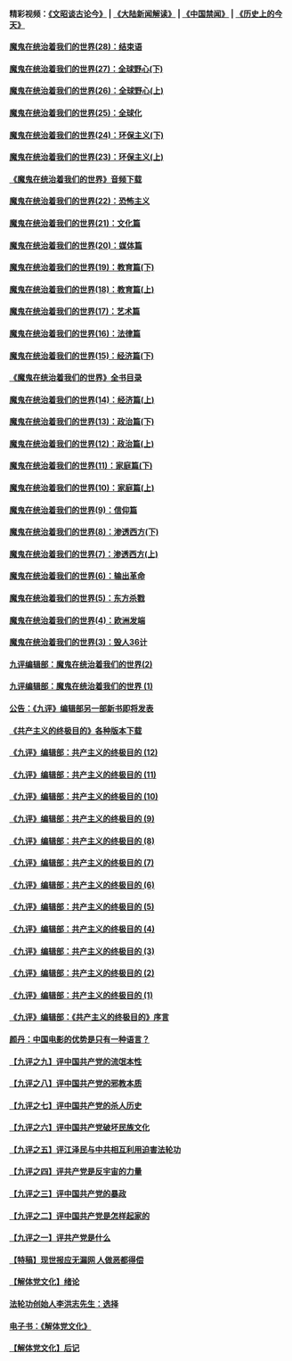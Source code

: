 #### 精彩视频：[《文昭谈古论今》](https://github.com/gfw-breaker/wenzhao/blob/master/README.md?t=01230030) | [《大陆新闻解读》](https://github.com/gfw-breaker/ntdtv-comedy/blob/master/README.md?t=01230030) | [《中国禁闻》](https://github.com/gfw-breaker/ntdtv-news/blob/master/README.md?t=01230030) | [《历史上的今天》](https://github.com/gfw-breaker/today-in-history/blob/master/README.md?t=01230030) 

#### [魔鬼在统治着我们的世界(28)：结束语](../pages/nsc422/n10936246.md?t=01230030) 

#### [魔鬼在统治着我们的世界(27)：全球野心(下)](../pages/nsc422/n10928319.md?t=01230030) 

#### [魔鬼在统治着我们的世界(26)：全球野心(上)](../pages/nsc422/n10900318.md?t=01230030) 

#### [魔鬼在统治着我们的世界(25)：全球化](../pages/nsc422/n10788205.md?t=01230030) 

#### [魔鬼在统治着我们的世界(24)：环保主义(下)](../pages/nsc422/n10695307.md?t=01230030) 

#### [魔鬼在统治着我们的世界(23)：环保主义(上)](../pages/nsc422/n10688613.md?t=01230030) 

#### [《魔鬼在统治着我们的世界》音频下载](../pages/nsc422/n10635553.md?t=01230030) 

#### [魔鬼在统治着我们的世界(22)：恐怖主义](../pages/nsc422/n10614727.md?t=01230030) 

#### [魔鬼在统治着我们的世界(21)：文化篇](../pages/nsc422/n10597706.md?t=01230030) 

#### [魔鬼在统治着我们的世界(20)：媒体篇](../pages/nsc422/n10586579.md?t=01230030) 

#### [魔鬼在统治着我们的世界(19)：教育篇(下)](../pages/nsc422/n10564808.md?t=01230030) 

#### [魔鬼在统治着我们的世界(18)：教育篇(上)](../pages/nsc422/n10526970.md?t=01230030) 

#### [魔鬼在统治着我们的世界(17)：艺术篇](../pages/nsc422/n10499093.md?t=01230030) 

#### [魔鬼在统治着我们的世界(16)：法律篇](../pages/nsc422/n10485969.md?t=01230030) 

#### [魔鬼在统治着我们的世界(15)：经济篇(下)](../pages/nsc422/n10469975.md?t=01230030) 

#### [《魔鬼在统治着我们的世界》全书目录](../pages/nsc422/n10464261.md?t=01230030) 

#### [魔鬼在统治着我们的世界(14)：经济篇(上)](../pages/nsc422/n10457370.md?t=01230030) 

#### [魔鬼在统治着我们的世界(13)：政治篇(下)](../pages/nsc422/n10448270.md?t=01230030) 

#### [魔鬼在统治着我们的世界(12)：政治篇(上)](../pages/nsc422/n10444576.md?t=01230030) 

#### [魔鬼在统治着我们的世界(11)：家庭篇(下)](../pages/nsc422/n10440961.md?t=01230030) 

#### [魔鬼在统治着我们的世界(10)：家庭篇(上)](../pages/nsc422/n10435448.md?t=01230030) 

#### [魔鬼在统治着我们的世界(9)：信仰篇](../pages/nsc422/n10432159.md?t=01230030) 

#### [魔鬼在统治着我们的世界(8)：渗透西方(下)](../pages/nsc422/n10429603.md?t=01230030) 

#### [魔鬼在统治着我们的世界(7)：渗透西方(上)](../pages/nsc422/n10426013.md?t=01230030) 

#### [魔鬼在统治着我们的世界(6)：输出革命](../pages/nsc422/n10421536.md?t=01230030) 

#### [魔鬼在统治着我们的世界(5)：东方杀戮](../pages/nsc422/n10417707.md?t=01230030) 

#### [魔鬼在统治着我们的世界(4)：欧洲发端](../pages/nsc422/n10414890.md?t=01230030) 

#### [魔鬼在统治着我们的世界(3)：毁人36计](../pages/nsc422/n10411583.md?t=01230030) 

#### [九评编辑部：魔鬼在统治着我们的世界(2)](../pages/nsc422/n10410036.md?t=01230030) 

#### [九评编辑部：魔鬼在统治着我们的世界 (1)](../pages/nsc422/n10406825.md?t=01230030) 

#### [公告：《九评》编辑部另一部新书即将发表](../pages/nsc422/n10405104.md?t=01230030) 

#### [《共产主义的终极目的》各种版本下载](../pages/nsc422/n10022138.md?t=01230030) 

#### [《九评》编辑部：共产主义的终极目的 (12)](../pages/nsc422/n9933272.md?t=01230030) 

#### [《九评》编辑部：共产主义的终极目的 (11)](../pages/nsc422/n9924973.md?t=01230030) 

#### [《九评》编辑部：共产主义的终极目的 (10)](../pages/nsc422/n9920883.md?t=01230030) 

#### [《九评》编辑部：共产主义的终极目的 (9)](../pages/nsc422/n9916363.md?t=01230030) 

#### [《九评》编辑部：共产主义的终极目的 (8)](../pages/nsc422/n9912488.md?t=01230030) 

#### [《九评》编辑部：共产主义的终极目的 (7)](../pages/nsc422/n9901176.md?t=01230030) 

#### [《九评》编辑部：共产主义的终极目的 (6)](../pages/nsc422/n9899359.md?t=01230030) 

#### [《九评》编辑部：共产主义的终极目的 (5)](../pages/nsc422/n9893174.md?t=01230030) 

#### [《九评》编辑部：共产主义的终极目的 (4)](../pages/nsc422/n9891246.md?t=01230030) 

#### [《九评》编辑部：共产主义的终极目的 (3)](../pages/nsc422/n9879879.md?t=01230030) 

#### [《九评》编辑部：共产主义的终极目的 (2)](../pages/nsc422/n9876205.md?t=01230030) 

#### [《九评》编辑部：共产主义的终极目的 (1)](../pages/nsc422/n9865857.md?t=01230030) 

#### [《九评》编辑部：《共产主义的终极目的》序言](../pages/nsc422/n9862666.md?t=01230030) 

#### [颜丹：中国电影的优势是只有一种语言？](../pages/nsc422/n9583062.md?t=01230030) 

#### [【九评之九】评中国共产党的流氓本性](../pages/nsc422/n737542.md?t=01230030) 

#### [【九评之八】评中国共产党的邪教本质](../pages/nsc422/n735942.md?t=01230030) 

#### [【九评之七】评中国共产党的杀人历史](../pages/nsc422/n733806.md?t=01230030) 

#### [【九评之六】评中国共产党破坏民族文化](../pages/nsc422/n731667.md?t=01230030) 

#### [【九评之五】评江泽民与中共相互利用迫害法轮功](../pages/nsc422/n730058.md?t=01230030) 

#### [【九评之四】评共产党是反宇宙的力量](../pages/nsc422/n727814.md?t=01230030) 

#### [【九评之三】评中国共产党的暴政](../pages/nsc422/n725597.md?t=01230030) 

#### [【九评之二】评中国共产党是怎样起家的](../pages/nsc422/n723946.md?t=01230030) 

#### [【九评之一】评共产党是什么](../pages/nsc422/n722529.md?t=01230030) 

#### [【特稿】现世报应无漏网 人做恶都得偿](../pages/nsc422/n4215167.md?t=01230030) 

#### [【解体党文化】绪论](../pages/nsc422/n1449356.md?t=01230030) 

#### [法轮功创始人李洪志先生：选择](../pages/nsc422/n3580738.md?t=01230030) 

#### [电子书：《解体党文化》](../pages/nsc422/n1573484.md?t=01230030) 

#### [【解体党文化】后记](../pages/nsc422/n1531999.md?t=01230030) 

